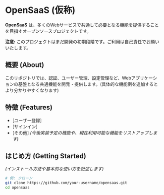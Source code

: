 # OpenSaaS (仮称)

**OpenSaaS** は、多くのWebサービスで共通して必要となる機能を提供することを目指すオープンソースプロジェクトです。

**注意:** このプロジェクトはまだ開発の初期段階です。ご利用は自己責任でお願いいたします。

## 概要 (About)

このリポジトリでは、認証、ユーザー管理、設定管理など、Webアプリケーションの基盤となる共通機能を開発・提供します。(具体的な機能例を追加するとより分かりやすくなります)

## 特徴 (Features)

*   [ユーザー登録]
*   [サインイン]
*   [その他]
    *(今後実装予定の機能や、現在利用可能な機能をリストアップします)*

## はじめ方 (Getting Started)

*(インストール方法や基本的な使い方を記述します)*

```bash
# 例: クローン
git clone https://github.com/your-username/opensaas.git
cd opensaas